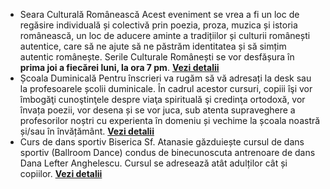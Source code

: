 * <label>Seara Culturală Românească</label> Acest eveniment se vrea a fi un loc de regăsire individuală și colectivă prin poezia, proza, muzica și istoria românească, un loc de aducere aminte a tradițiilor și culturii românești autentice, care să ne ajute să ne păstrăm identitatea și să simțim autentic românește. Serile Culturale Românești se vor  desfășura în <strong>prima joi a fiecărei luni, la ora 7 pm</strong>. <a href="{{ site.baseurl }}/ro/seara-romaneasca.html"><strong>Vezi&nbsp;detalii</strong></a>
* <label>Școala Duminicală</label>  Pentru înscrieri va rugăm să vă adresați la desk sau la profesoarele școlii duminicale. În cadrul acestor cursuri, copiii îşi vor îmbogăţi cunoştinţele despre viaţa spirituală şi credinţa ortodoxă, vor învața poezii, vor desena și se vor juca, sub atenta supraveghere a profesorilor noștri cu experienta în domeniu și vechime la școala noastră și/sau în învățământ. <a href="{{ site.baseurl }}/ro/scoala-duminicala.html"><strong>Vezi&nbsp;detalii</strong></a>
* <label>Curs de dans sportiv</label> Biserica Sf. Atanasie găzduiește cursul de dans sportiv (Ballroom Dance) condus de binecunoscuta antrenoare de dans Dana Lefter Anghelescu. Cursul se adresează atât adulților cât și copiilor. <a href="{{ site.baseurl }}/ro/curs-de-dans.html"><strong>Vezi&nbsp;detalii</strong></a>